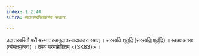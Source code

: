 ```yaml
---
index: 1.2.40
sutra: उदात्तस्वरितपरस्य सन्नतरः

---
```

 उदात्तस्वरितौ परौ यस्मात्तस्यानुदात्तस्यादात्ततरः स्यात् । सरस्वति शुतुद्रि (सरस्वति॒ शुतु॑द्रि) । व्यचक्षयत्स्वः (व्य॑चक्षय॒त्स्वः॑) । तस्य परमाम्रेडितम् <{SK83}> ।